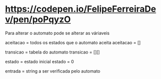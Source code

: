 # https://codepen.io/FelipeFerreiraDev/pen/poPqyzO

Para alterar o automato pode se alterar as váriaveis

aceitacao = todos os estados que o automato aceita
aceitacao = []

transicao = tabela do automato
transicao = [][]

estado = estado inicial
estado = 0

entrada = string a ser verificada pelo automato